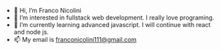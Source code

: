 - 👋 Hi, I’m Franco Nicolini
- 👀 I’m interested in fullstack web development. I really love programing.
- 🌱 I’m currently learning advanced javascript. I will continue with react and node js.
- 📫 My email is franconicolini111@gmail.com
